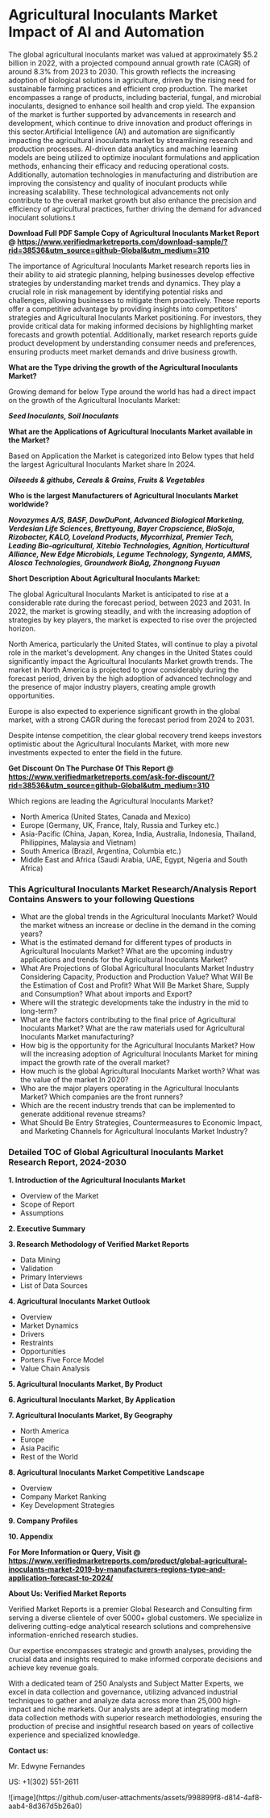 <h1>Agricultural Inoculants Market Impact of AI and Automation</h1>The global agricultural inoculants market was valued at approximately $5.2 billion in 2022, with a projected compound annual growth rate (CAGR) of around 8.3% from 2023 to 2030. This growth reflects the increasing adoption of biological solutions in agriculture, driven by the rising need for sustainable farming practices and efficient crop production. The market encompasses a range of products, including bacterial, fungal, and microbial inoculants, designed to enhance soil health and crop yield. The expansion of the market is further supported by advancements in research and development, which continue to drive innovation and product offerings in this sector.Artificial Intelligence (AI) and automation are significantly impacting the agricultural inoculants market by streamlining research and production processes. AI-driven data analytics and machine learning models are being utilized to optimize inoculant formulations and application methods, enhancing their efficacy and reducing operational costs. Additionally, automation technologies in manufacturing and distribution are improving the consistency and quality of inoculant products while increasing scalability. These technological advancements not only contribute to the overall market growth but also enhance the precision and efficiency of agricultural practices, further driving the demand for advanced inoculant solutions.t</p><p id="" class=""><strong>Download Full PDF Sample Copy of Agricultural Inoculants Market Report @ <a href="https://www.verifiedmarketreports.com/download-sample/?rid=38536&utm_source=github-Global&utm_medium=310" target="_blank">https://www.verifiedmarketreports.com/download-sample/?rid=38536&utm_source=github-Global&utm_medium=310</a></strong></p><p>The importance of&nbsp;Agricultural Inoculants Market research reports lies in their ability to aid strategic planning, helping businesses develop effective strategies by understanding market trends and dynamics. They play a crucial role in risk management by identifying potential risks and challenges, allowing businesses to mitigate them proactively. These reports offer a competitive advantage by providing insights into competitors' strategies and Agricultural Inoculants Market positioning. For investors, they provide critical data for making informed decisions by highlighting market forecasts and growth potential. Additionally, market research reports guide product development by understanding consumer needs and preferences, ensuring products meet market demands and drive business growth.</p><p><strong>What are the&nbsp;Type driving the growth of the Agricultural Inoculants Market?</strong></p><p id="" class="">Growing demand for below Type around the world has had a direct impact on the growth of the Agricultural Inoculants Market:</p><em><strong>Seed Inoculants, Soil Inoculants</strong></em></p><strong>What are the&nbsp;Applications&nbsp;of Agricultural Inoculants Market available in the Market?</strong></p><p id="" class="">Based on Application the Market is categorized into Below types that held the largest Agricultural Inoculants Market share In 2024.</p><em><strong>Oilseeds & githubs, Cereals & Grains, Fruits & Vegetables</strong></em></p><strong>Who is the largest Manufacturers of Agricultural Inoculants Market worldwide?</strong></p><p><em><strong>Novozymes A/S, BASF, DowDuPont, Advanced Biological Marketing, Verdesian Life Sciences, Brettyoung, Bayer Cropscience, BioSoja, Rizobacter, KALO, Loveland Products, Mycorrhizal, Premier Tech, Leading Bio-agricultural, Xitebio Technologies, Agnition, Horticultural Alliance, New Edge Microbials, Legume Technology, Syngenta, AMMS, Alosca Technologies, Groundwork BioAg, Zhongnong Fuyuan</strong></em></p><p id="" class=""><strong>Short Description About Agricultural Inoculants Market:</strong></p><p>The global Agricultural Inoculants Market is anticipated to rise at a considerable rate during the forecast period, between 2023 and 2031. In 2022, the market is growing steadily, and with the increasing adoption of strategies by key players, the market is expected to rise over the projected horizon.</p><p>North America, particularly the United States, will continue to play a pivotal role in the market's development. Any changes in the United States could significantly impact the Agricultural Inoculants Market growth trends. The market in North America is projected to grow considerably during the forecast period, driven by the high adoption of advanced technology and the presence of major industry players, creating ample growth opportunities.</p><p>Europe is also expected to experience significant growth in the global market, with a strong CAGR during the forecast period from 2024 to 2031.</p><p>Despite intense competition, the clear global recovery trend keeps investors optimistic about the Agricultural Inoculants Market, with more new investments expected to enter the field in the future.</p><p id="" class=""><strong>Get Discount On The Purchase Of This Report @ <a href="https://www.verifiedmarketreports.com/ask-for-discount/?rid=38536&utm_source=github-Global&utm_medium=310" target="_blank">https://www.verifiedmarketreports.com/ask-for-discount/?rid=38536&utm_source=github-Global&utm_medium=310</a></strong></p>Which regions are leading the Agricultural Inoculants Market?</p><ul><li>North America (United States, Canada and Mexico)</li><li>Europe (Germany, UK, France, Italy, Russia and Turkey etc.)</li><li>Asia-Pacific (China, Japan, Korea, India, Australia, Indonesia, Thailand, Philippines, Malaysia and Vietnam)</li><li>South America (Brazil, Argentina, Columbia etc.)</li><li>Middle East and Africa (Saudi Arabia, UAE, Egypt, Nigeria and South Africa)</li></ul><h3 id="" class="">This Agricultural Inoculants Market Research/Analysis Report Contains Answers to your following Questions</h3><ul><li>What are the global trends in the Agricultural Inoculants Market? Would the market witness an increase or decline in the demand in the coming years?</li><li>What is the estimated demand for different types of products in Agricultural Inoculants Market? What are the upcoming industry applications and trends for the Agricultural Inoculants Market?</li><li>What Are Projections of Global Agricultural Inoculants Market Industry Considering Capacity, Production and Production Value? What Will Be the Estimation of Cost and Profit? What Will Be Market Share, Supply and Consumption? What about imports and Export?</li><li>Where will the strategic developments take the industry in the mid to long-term?</li><li>What are the factors contributing to the final price of Agricultural Inoculants Market? What are the raw materials used for Agricultural Inoculants Market manufacturing?</li><li>How big is the opportunity for the Agricultural Inoculants Market? How will the increasing adoption of Agricultural Inoculants Market for mining impact the growth rate of the overall market?</li><li>How much is the global Agricultural Inoculants Market worth? What was the value of the market In 2020?</li><li>Who are the major players operating in the Agricultural Inoculants Market? Which companies are the front runners?</li><li>Which are the recent industry trends that can be implemented to generate additional revenue streams?</li><li>What Should Be Entry Strategies, Countermeasures to Economic Impact, and Marketing Channels for Agricultural Inoculants Market Industry?</li></ul><h3 id="" class="">Detailed TOC of Global Agricultural Inoculants Market Research Report, 2024-2030</h3><p id="" class=""><strong>1. Introduction of the Agricultural Inoculants Market</strong></p><ul><li>Overview of the Market</li><li>Scope of Report</li><li>Assumptions</li></ul><p id="" class=""><strong>2. Executive Summary</strong></p><p id="" class=""><strong>3. Research Methodology of Verified Market Reports</strong></p><ul><li>Data Mining</li><li>Validation</li><li>Primary Interviews</li><li>List of Data Sources</li></ul><p id="" class=""><strong>4. Agricultural Inoculants Market Outlook</strong></p><ul><li>Overview</li><li>Market Dynamics</li><li>Drivers</li><li>Restraints</li><li>Opportunities</li><li>Porters Five Force Model</li><li>Value Chain Analysis</li></ul><p id="" class=""><strong>5. Agricultural Inoculants Market, By Product</strong></p><p id="" class=""><strong>6. Agricultural Inoculants Market, By Application</strong></p><p id="" class=""><strong>7. Agricultural Inoculants Market, By Geography</strong></p><ul><li>North America</li><li>Europe</li><li>Asia Pacific</li><li>Rest of the World</li></ul><p id="" class=""><strong>8. Agricultural Inoculants Market Competitive Landscape</strong></p><ul><li>Overview</li><li>Company Market Ranking</li><li>Key Development Strategies</li></ul><p id="" class=""><strong>9. Company Profiles</strong></p><p id="" class=""><strong>10. Appendix</strong></p><p id="" class=""><strong>For More Information or Query, Visit @ <a href="https://www.verifiedmarketreports.com/product/global-agricultural-inoculants-market-2019-by-manufacturers-regions-type-and-application-forecast-to-2024/" target="_blank">https://www.verifiedmarketreports.com/product/global-agricultural-inoculants-market-2019-by-manufacturers-regions-type-and-application-forecast-to-2024/</a></strong></p><p id="" class=""><strong>About Us: Verified Market Reports</strong></p><p id="" class="">Verified Market Reports is a premier Global Research and Consulting firm serving a diverse clientele of over 5000+ global customers. We specialize in delivering cutting-edge analytical research solutions and comprehensive information-enriched research studies.</p><p id="" class="">Our expertise encompasses strategic and growth analyses, providing the crucial data and insights required to make informed corporate decisions and achieve key revenue goals.</p><p id="" class="">With a dedicated team of 250 Analysts and Subject Matter Experts, we excel in data collection and governance, utilizing advanced industrial techniques to gather and analyze data across more than 25,000 high-impact and niche markets. Our analysts are adept at integrating modern data collection methods with superior research methodologies, ensuring the production of precise and insightful research based on years of collective experience and specialized knowledge.</p><p id="" class=""><strong>Contact us:</strong></p><p id="" class="">Mr. Edwyne Fernandes</p><p id="" class="">US: +1(302) 551-2611</p>
![image](https://github.com/user-attachments/assets/998899f8-d814-4af8-aab4-8d367d5b26a0)
